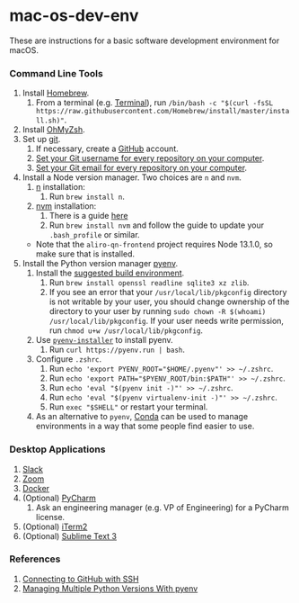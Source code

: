 # mac-os-dev-env
These are instructions for a basic software development environment for macOS.

### Command Line Tools
1. Install [Homebrew](https://brew.sh/).
   1. From a terminal (e.g.
   [Terminal](https://support.apple.com/guide/terminal/open-or-quit-terminal-apd5265185d-f365-44cb-8b09-71a064a42125/mac)),
   run `/bin/bash -c "$(curl -fsSL https://raw.githubusercontent.com/Homebrew/install/master/install.sh)"`.
1. Install [OhMyZsh](https://ohmyz.sh/#install).
1. Set up [git](https://docs.github.com/en/github/getting-started-with-github/set-up-git#setting-up-git).
   1. If necessary, create a [GitHub](http://github.com/) account.
   1. [Set your Git username for every repository on your computer](https://docs.github.com/en/github/using-git/setting-your-username-in-git#setting-your-git-username-for-every-repository-on-your-computer).
   1. [Set your Git email for every repository on your computer](https://docs.github.com/en/github/setting-up-and-managing-your-github-user-account/setting-your-commit-email-address#setting-your-commit-email-address-in-git).
1. Install a Node version manager. Two choices are `n` and `nvm`.
   1. [n](https://www.npmjs.com/package/n#installation) installation:
      1. Run `brew install n`.
   1. [nvm](https://github.com/nvm-sh/nvm) installation:
      1. There is a guide [here](https://tecadmin.net/install-nvm-macos-with-homebrew/)
      1. Run `brew install nvm` and follow the guide to update your `.bash_profile` or similar.
   - Note that the `aliro-qn-frontend` project requires Node 13.1.0, so make sure that is installed.
1. Install the Python version manager [pyenv](https://github.com/pyenv/pyenv/).
   1. Install the [suggested build environment](https://github.com/pyenv/pyenv/wiki#suggested-build-environment).
      1. Run `brew install openssl readline sqlite3 xz zlib`.
      1. If you see an error that your `/usr/local/lib/pkgconfig` directory is not writable by your user,
      you should change ownership of the directory to your user by running
      `sudo chown -R $(whoami) /usr/local/lib/pkgconfig`. If your user needs write permission, run
      `chmod u+w /usr/local/lib/pkgconfig`.
   1. Use [`pyenv-installer`](https://github.com/pyenv/pyenv-installer) to install pyenv.
      1. Run `curl https://pyenv.run | bash`.
   1. Configure `.zshrc`.
      1. Run `echo 'export PYENV_ROOT="$HOME/.pyenv"' >> ~/.zshrc`.
      1. Run `echo 'export PATH="$PYENV_ROOT/bin:$PATH"' >> ~/.zshrc`.
      1. Run `echo 'eval "$(pyenv init -)"' >> ~/.zshrc`.
      1. Run `echo 'eval "$(pyenv virtualenv-init -)"' >> ~/.zshrc`.
      1. Run `exec "$SHELL"` or restart your terminal.
   1. As an alternative to `pyenv`, [Conda](https://docs.conda.io/projects/conda/en/latest/user-guide/install/index.html) can be used to manage environments in a way that some people find easier to use.

### Desktop Applications
1. [Slack](https://slack.com/downloads/mac)
1. [Zoom](https://zoom.us/download)
1. [Docker](https://docs.docker.com/get-docker/)
1. (Optional) [PyCharm](https://www.jetbrains.com/pycharm/download)
   1. Ask an engineering manager (e.g. VP of Engineering) for a PyCharm license.
1. (Optional) [iTerm2](https://www.iterm2.com/downloads.html)
1. (Optional) [Sublime Text 3](https://www.sublimetext.com/3)

### References
1. [Connecting to GitHub with SSH
](https://docs.github.com/en/github/authenticating-to-github/connecting-to-github-with-ssh)
1. [Managing Multiple Python Versions With pyenv](https://realpython.com/intro-to-pyenv/)
